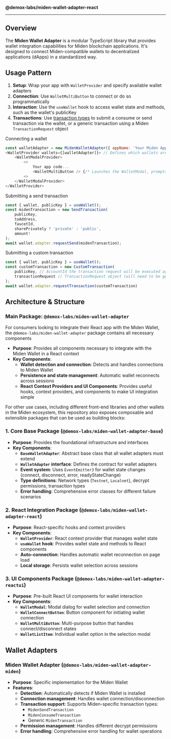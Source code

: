 **@demox-labs/miden-wallet-adapter-react**

***

## Overview

The **Miden Wallet Adapter** is a modular TypeScript library that provides wallet integration capabilities for Miden blockchain applications. It's designed to connect Miden-compatible wallets to decentralized applications (dApps) in a standardized way.

## Usage Pattern

1. **Setup**: Wrap your app with `WalletProvider` and specify available wallet adapters
2. **Connection**: Use `WalletMultiButton` to connect or do so programmatically
3. **Interaction**: Use the `useWallet` hook to access wallet state and methods, such as the wallet's publicKey
4. **Transactions**: Use [transaction types](https://github.com/demox-labs/miden-wallet-adapter/blob/main/packages/core/base/transaction.ts) to submit a consume or send transaction via the wallet, or a generic transaction using a Miden `TransactionRequest` object

Connecting a wallet
```js
const walletAdapter = new MidenWalletAdapter({ appName: 'Your Miden App', });
<WalletProvider wallets={[walletAdapter]}> // Defines which wallets are supported
    <WalletModalProvider>
        <>
            Your app code...
            <WalletMultiButton /> {/* Launches the WalletModal, prompts the user to connect their wallet */}
        <>
    </WalletModalProvider>
</WalletProvider>
```

Submitting a send transaction
```js
const { wallet, publicKey } = useWallet();
const midenTransaction = new SendTransaction(
    publicKey,
    toAddress,
    faucetId,
    sharePrivately ? 'private' : 'public',
    amount!
);
await wallet.adapter.requestSend(midenTransaction);
```

Submitting a custom transaction
```js
const { wallet, publicKey } = useWallet();
const customTransaction = new CustomTransaction(
    publicKey, // AccountId the transaction request will be executed against
    transactionRequest // TransactionRequest object (will need to be generated using the Miden Web SDK)
);
await wallet.adapter.requestTransaction(customTransaction)
```

## Architecture & Structure

### **Main Package**: `@demox-labs/miden-wallet-adapter`

For consumers looking to integrate their React app with the Miden Wallet, the `@demox-labs/miden-wallet-adapter` package contains all necessary components
- **Purpose**: Provides all components necessary to integrate with the Miden Wallet in a React context
- **Key Components**:
  - **Wallet detection and connection**: Detects and handles connections to Miden Wallet
  - **Persistence and state management**: Automatic wallet reconnects across sessions
  - **React Context Providers and UI Components**: Provides useful hooks, context providers, and components to make UI integration simple

For other use cases, including different front-end libraries and other wallets in the Miden ecosystem, this repository also exposes composable and extensible packages that can be used as building blocks:

### 1. **Core Base Package** (`@demox-labs/miden-wallet-adapter-base`)
- **Purpose**: Provides the foundational infrastructure and interfaces
- **Key Components**:
  - **`BaseWalletAdapter`**: Abstract base class that all wallet adapters must extend
  - **`WalletAdapter` interface**: Defines the contract for wallet adapters
  - **Event system**: Uses `EventEmitter3` for wallet state changes (connect, disconnect, error, readyStateChange)
  - **Type definitions**: Network types (`Testnet`, `Localnet`), decrypt permissions, transaction types
  - **Error handling**: Comprehensive error classes for different failure scenarios

### 2. **React Integration Package** (`@demox-labs/miden-wallet-adapter-react`)
- **Purpose**: React-specific hooks and context providers
- **Key Components**:
  - **`WalletProvider`**: React context provider that manages wallet state
  - **`useWallet` hook**: Provides wallet state and methods to React components
  - **Auto-connection**: Handles automatic wallet reconnection on page load
  - **Local storage**: Persists wallet selection across sessions

### 3. **UI Components Package** (`@demox-labs/miden-wallet-adapter-reactui`)
- **Purpose**: Pre-built React UI components for wallet interaction
- **Key Components**:
  - **`WalletModal`**: Modal dialog for wallet selection and connection
  - **`WalletConnectButton`**: Button component for initiating wallet connection
  - **`WalletMultiButton`**: Multi-purpose button that handles connect/disconnect states
  - **`WalletListItem`**: Individual wallet option in the selection modal

## Wallet Adapters

### Miden Wallet Adapter (`@demox-labs/miden-wallet-adapter-miden`)
- **Purpose**: Specific implementation for the Miden Wallet
- **Features**:
  - **Detection**: Automatically detects if Miden Wallet is installed
  - **Connection management**: Handles wallet connection/disconnection
  - **Transaction support**: Supports Miden-specific transaction types:
    - `MidenSendTransaction`
    - `MidenConsumeTransaction`
    - Generic `MidenTransaction`
  - **Permission management**: Handles different decrypt permissions
  - **Error handling**: Comprehensive error handling for wallet operations
